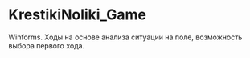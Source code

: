 # KrestikiNoliki_Game
Winforms. Ходы на основе анализа ситуации на поле, возможность выбора первого хода. 
